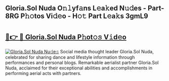 ## Gloria.Sol Nuda O𝚗𝚕yf𝚊ns L𝚎a𝚔ed N𝚞𝚍es - Part-8RG P𝚑𝚘tos Vi𝚍𝚎o - H𝚘𝚝 Part L𝚎a𝚔s 3gmL9

# <h2><a href="http://kf90f5.oniu.top/?m=Gloria.Sol+Nuda">🔗👉 🔴 Gloria.Sol Nuda P𝚑ot𝚘𝚜 V𝚒d𝚎o</a></h2>

[![Gloria.Sol Nuda Nu𝚍e𝚜](https://i.imgur.com/0qMVB7G.gif)](http://kf90f5.oniu.top/?m=Gloria.Sol+Nuda)
Social media thought leader Gloria.Sol Nuda, celebrated for sharing dance and lifestyle information through performances and personal blogs. Remarkable aerialist partner Gloria.Sol Nuda, acclaimed for their exceptional abilities and accomplishments in performing aerial acts with partners.  

